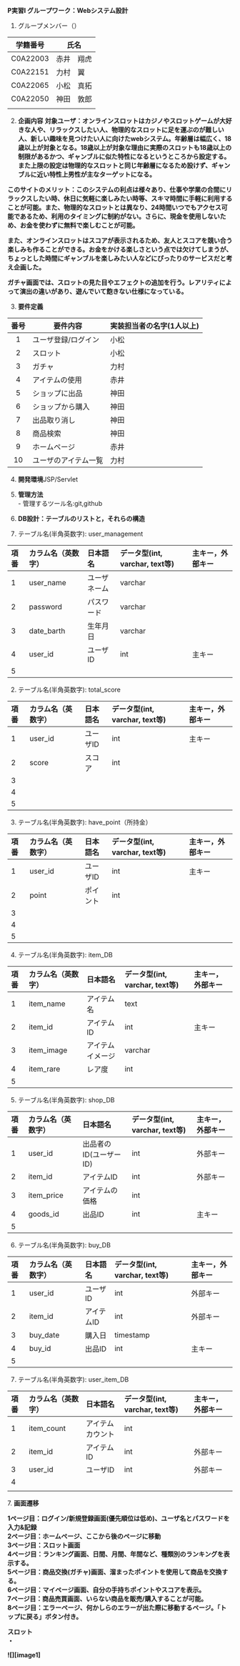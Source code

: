 **P実習I グループワーク：Webシステム設計**

1. グループメンバー（）

| 学籍番号 | 氏名 |
| ----- | ----- |
| C0A22003 | 赤井　翔虎 |
| C0A22151 | 力村　翼 |
| C0A22065 | 小松　真拓 |
| C0A22050 | 神田　敦郎 |
|  |  |

2. **企画内容**
**対象ユーザ：オンラインスロットはカジノやスロットゲームが大好きな人や、リラックスしたい人、物理的なスロットに足を運ぶのが難しい人、新しい趣味を見つけたい人に向けたwebシステム。年齢層は幅広く、18歳以上が対象となる。18歳以上が対象な理由に実際のスロットも18歳以上の制限があるかつ、ギャンブルに似た特性になるというところから設定する。また上限の設定は物理的なスロットと同じ年齢層になるため設けず、ギャンブルに近い特性上男性が主なターゲットになる。**

**このサイトのメリット：このシステムの利点は様々あり、仕事や学業の合間にリラックスしたい時、休日に気軽に楽しみたい時等、スキマ時間に手軽に利用することが可能。また、物理的なスロットとは異なり、24時間いつでもアクセス可能であるため、利用のタイミングに制約がない。さらに、現金を使用しないため、お金を使わずに無料で楽しむことが可能。**

**また、オンラインスロットはスコアが表示されるため、友人とスコアを競い合う楽しみも作ることができる。お金をかける楽しさという点では欠けてしまうが、ちょっとした時間にギャンブルを楽しみたい人などにぴったりのサービスだと考え企画した。**

**ガチャ画面では、スロットの見た目やエフェクトの追加を行う。レアリティによって演出の違いがあり、遊んでいて飽きない仕様になっている。**

	  
	

3. **要件定義**

| 番号 | 要件内容 | 実装担当者の名字(1人以上) |
| :---: | ----- | ----- |
| 1 | ユーザ登録/ログイン | 小松 |
| 2 | スロット | 小松 |
| 3 | ガチャ | 力村 |
| 4 | アイテムの使用 | 赤井 |
| 5 | ショップに出品 | 神田 |
| 6 | ショップから購入 | 神田 |
| 7 | 出品取り消し | 神田 |
| 8 | 商品検索 | 神田 |
| 9 | ホームページ | 赤井 |
| 10 | ユーザのアイテム一覧 | 力村 |

4. **開発環境**JSP/Servlet

5. **管理方法**  
   \- 管理するツール名:git,github

6. **DB設計：テーブルのリストと，それらの構造**
1. テーブル名(半角英数字): user\_management

| 項番 | カラム名（英数字） | 日本語名 | データ型(int, varchar, text等) | 主キー，外部キー |
| :---- | :---- | :---- | :---- | :---- |
| 1 | user\_name | ユーザネーム | varchar |  |
| 2 | password | パスワード | varchar |  |
| 3 | date\_barth | 生年月日 | varchar |  |
| 4 | user\_id | ユーザID | int | 主キー |
| 5 |  |  |  |  |

2. テーブル名(半角英数字): total\_score

| 項番 | カラム名（英数字） | 日本語名 | データ型(int, varchar, text等) | 主キー，外部キー |
| :---- | :---- | :---- | :---- | :---- |
| 1 | user\_id | ユーザID | int | 主キー |
| 2 | score | スコア | int |  |
| 3 |  |  |  |  |
| 4 |  |  |  |  |
| 5 |  |  |  |  |

3. テーブル名(半角英数字): have\_point（所持金）

| 項番 | カラム名（英数字） | 日本語名 | データ型(int, varchar, text等) | 主キー，外部キー |
| :---- | :---- | :---- | :---- | :---- |
| 1 | user\_id | ユーザID | int | 主キー |
| 2 | point | ポイント | int |  |
| 3 |  |  |  |  |
| 4 |  |  |  |  |
| 5 |  |  |  |  |

4. テーブル名(半角英数字): item\_DB

| 項番 | カラム名（英数字） | 日本語名 | データ型(int, varchar, text等) | 主キー，外部キー |
| :---- | :---- | :---- | :---- | :---- |
| 1 | item\_name | アイテム名 | text |  |
| 2 | item\_id | アイテムID | int | 主キー |
| 3 | item\_image | アイテムイメージ | varchar |  |
| 4 | item\_rare | レア度 | int |  |
| 5 |  |  |  |  |

5. テーブル名(半角英数字): shop\_DB

| 項番 | カラム名（英数字） | 日本語名 | データ型(int, varchar, text等) | 主キー，外部キー |
| :---- | :---- | :---- | :---- | :---- |
| 1 | user\_id | 出品者のID(ユーザーID) | int | 外部キー |
| 2 | item\_id | アイテムID | int | 外部キー |
| 3 | item\_price | アイテムの価格 | int |  |
| 4 | goods\_id | 出品ID | int | 主キー |
| 5 |  |  |  |  |

6. テーブル名(半角英数字): buy\_DB

| 項番 | カラム名（英数字） | 日本語名 | データ型(int, varchar, text等) | 主キー，外部キー |
| :---- | :---- | :---- | :---- | :---- |
| 1 | user\_id | ユーザID | int | 外部キー |
| 2 | item\_id | アイテムID | int | 外部キー |
| 3 | buy\_date | 購入日 | timestamp |  |
| 4 | buy\_id | 出品ID | int | 主キー |
| 5 |  |  |  |  |

7. テーブル名(半角英数字): user\_item\_DB

| 項番 | カラム名（英数字） | 日本語名 | データ型(int, varchar, text等) | 主キー，外部キー |
| :---- | :---- | :---- | :---- | :---- |
| 1 | item\_count | アイテムカウント | int |  |
| 2 | item\_id | アイテムID | int | 外部キー |
| 3 | user\_id | ユーザID | int | 外部キー |
| 4 |  |  |  |  |
|  |  |  |  |  |

7\. **画面遷移**

**1ページ目：ログイン/新規登録画面(優先順位は低め)、ユーザ名とパスワードを入力&記録**  
**2ページ目：ホームページ、ここから後のページに移動**  
**3ページ目：スロット画面**  
**4ページ目：ランキング画面、日間、月間、年間など、種類別のランキングを表示する。**  
**5ページ目：商品交換(ガチャ)画面、溜まったポイントを使用して商品を交換する。**  
**6ページ目：マイページ画面、自分の手持ちポイントやスコアを表示。**  
**7ページ目：商品売買画面、いらない商品を販売/購入することが可能。**  
**8ページ目：エラーページ、何かしらのエラーが出た際に移動するページ。「トップに戻る」ボタン付き。**

**スロット**  
**・**

**![][image1]**


